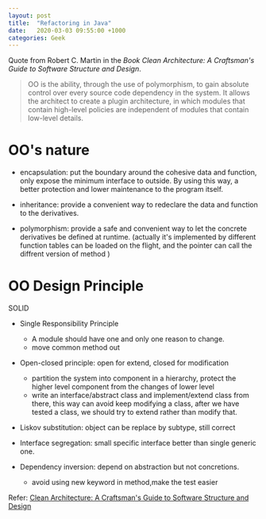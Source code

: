 ```yaml
---
layout: post
title:  "Refactoring in Java"
date:   2020-03-03 09:55:00 +1000
categories: Geek
---
```


Quote from Robert C. Martin in the *Book Clean Architecture: A Craftsman's Guide to Software Structure and Design*.

> OO is the ability, through the use of polymorphism, to gain absolute control over every source code dependency in the system. It allows the architect to create a plugin architecture, in which modules that contain high-level policies are independent of modules that contain low-level details.

OO's nature
=================
- encapsulation: put the boundary around the cohesive data and function, only expose the minimum interface to outside. By using this way, a better protection and lower maintenance to the program itself.

- inheritance: provide a convenient way to redeclare the data and function to the derivatives.

- polymorphism: provide a safe and convenient way to let the concrete derivatives be defined at runtime. (actually it's implemented by different function tables can be loaded on the flight, and the pointer can call the diffrent version of method ) 

OO Design Principle
=======================

SOLID 

- Single Responsibility Principle
    - A module should have one and only one reason to change.
    - move common method out

- Open-closed principle: open for extend, closed for modification
    - partition the system into component in a hierarchy, protect the higher level component from the changes of lower level 
    - write an interface/abstract class and implement/extend class from there, this way can avoid keep modifying a class, after we have tested a class, we should try to extend rather than modify that.

- Liskov substitution: object can be replace by subtype, still correct

- Interface segregation: small specific interface better than single generic one.

- Dependency inversion: depend on abstraction but not concretions.
    - avoid using new keyword in method,make the test easier
    

Refer:
[Clean Architecture: A Craftsman's Guide to Software Structure and Design](https://www.amazon.com.au/Clean-Architecture-Craftsmans-Software-Structure/dp/0134494164/ref=sr_1_1?dchild=1&keywords=Clean+Architecture%3A+A+Craftsman%27s+Guide+to+Software+Structure+and+Design&qid=1591422658&sr=8-1)





